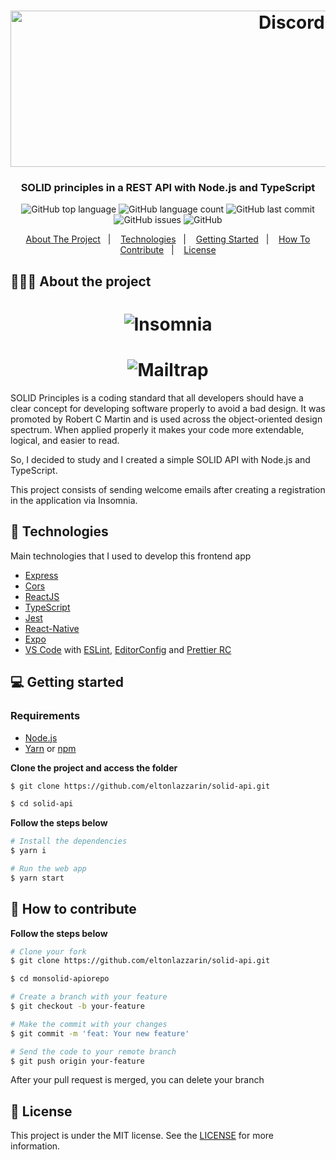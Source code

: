 <h1 align="center">
	<img alt="Discord logo" src="https://github.com/eltonlazzarin/solid-api/blob/master/screenshots/readmebanner.png" height="250px" width="950px" />
</h1>

<h3 align="center">
  SOLID principles in a REST API with Node.js and TypeScript
</h3>

<p align="center"></p>

<p align="center">
  <img alt="GitHub top language" src="https://img.shields.io/github/languages/top/eltonlazzarin/solid-api">

  <img alt="GitHub language count" src="https://img.shields.io/github/languages/count/eltonlazzarin/solid-api">

  <img alt="GitHub last commit" src="https://img.shields.io/github/last-commit/eltonlazzarin/solid-api">

  <img alt="GitHub issues" src="https://img.shields.io/github/issues/eltonlazzarin/solid-api">

  <img alt="GitHub" src="https://img.shields.io/github/license/eltonlazzarin/solid-api">
</p>

<p align="center">
  <a href="#-about-the-project">About The Project</a>&nbsp;&nbsp;&nbsp;|&nbsp;&nbsp;&nbsp;
  <a href="#-technologies">Technologies</a>&nbsp;&nbsp;&nbsp;|&nbsp;&nbsp;&nbsp;
  <a href="#-getting-started">Getting Started</a>&nbsp;&nbsp;&nbsp;|&nbsp;&nbsp;&nbsp;
  <a href="#-how-to-contribute">How To Contribute</a>&nbsp;&nbsp;&nbsp;|&nbsp;&nbsp;&nbsp;
  <a href="#-license">License</a>
</p>

## 👨🏻‍💻 About the project

<h1 align="center">
	<img alt="Insomnia" src="https://github.com/eltonlazzarin/solid-api/blob/master/screenshots/insomnia.png" />
</h1>

<h1 align="center">
	<img alt="Mailtrap" src="https://github.com/eltonlazzarin/solid-api/blob/master/screenshots/mailtrap.jpg" />
</h1>

<p>
SOLID Principles is a coding standard that all developers should have a clear concept for developing software properly to avoid a bad design. It was promoted by Robert C Martin and is used across the object-oriented design spectrum. When applied properly it makes your code more extendable, logical, and easier to read.

So, I decided to study and I created a simple SOLID API with Node.js and TypeScript.

This project consists of sending welcome emails after creating a registration in the application via Insomnia.

</p>

## 🚀 Technologies

Main technologies that I used to develop this frontend app

- [Express](https://expressjs.com/)
- [Cors](https://expressjs.com/en/resources/middleware/cors.html)
- [ReactJS](https://nodejs.org/en)
- [TypeScript](https://www.typescriptlang.org)
- [Jest](https://jestjs.io/docs/en/getting-started)
- [React-Native](https://reactnative.dev/docs/getting-started)
- [Expo](https://docs.expo.io)
- [VS Code](https://code.visualstudio.com) with [ESLint](https://eslint.org/docs/user-guide/getting-started), [EditorConfig](https://marketplace.visualstudio.com/items?itemName=EditorConfig.EditorConfig) and [Prettier RC](https://github.com/prettier/prettier)

## 💻 Getting started

### Requirements

- [Node.js](https://nodejs.org/en/)
- [Yarn](https://classic.yarnpkg.com/) or [npm](https://www.npmjs.com/)

**Clone the project and access the folder**

```bash
$ git clone https://github.com/eltonlazzarin/solid-api.git

$ cd solid-api
```

**Follow the steps below**

```bash
# Install the dependencies
$ yarn i

# Run the web app
$ yarn start
```

## 🤔 How to contribute

**Follow the steps below**

```bash
# Clone your fork
$ git clone https://github.com/eltonlazzarin/solid-api.git

$ cd monsolid-apiorepo

# Create a branch with your feature
$ git checkout -b your-feature

# Make the commit with your changes
$ git commit -m 'feat: Your new feature'

# Send the code to your remote branch
$ git push origin your-feature
```

After your pull request is merged, you can delete your branch

## 📝 License

This project is under the MIT license. See the [LICENSE](https://github.com/eltonlazzarin/solid-api/blob/master/LICENSE) for more information.
